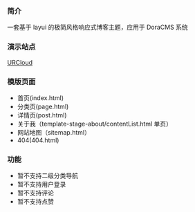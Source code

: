 ### 简介

一套基于 layui 的极简风格响应式博客主题，应用于 DoraCMS 系统

### 演示站点

[URCloud](https://www.urcloud.co)

### 模版页面

- 首页(index.html)
- 分类页(page.html)
- 详情页(post.html)
- 关于我（template-stage-about/contentList.html 单页）
- 网站地图（sitemap.html）
- 404(404.html)

### 功能

- 暂不支持二级分类导航
- 暂不支持用户登录
- 暂不支持评论
- 暂不支持点赞

